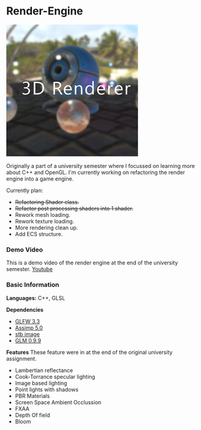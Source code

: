 # Render-Engine

![](https://raw.githubusercontent.com/TristanSmeets/Render-Engine/develop/Images/thumb.jpg)

Originally a part of a university semester where I focussed on learning more about C++ and OpenGL.
I'm currently working on refactoring the render engine into a game engine.

Currently plan:
- ~~Refactoring Shader class.~~
- ~~Refactor post processing shaders into 1 shader.~~
- Rework mesh loading.
- Rework texture loading.
- More rendering clean up.
- Add ECS structure.

### Demo Video
This is a demo video of the render engine at the end of the university semester.
[Youtube](https://youtu.be/ufwLdmk4k64)

### Basic Information

**Languages:**
C++, GLSL

**Dependencies**
- [GLFW 3.3](https://www.glfw.org/)
- [Assimp 5.0](https://www.assimp.org/)
- [stb image](https://github.com/nothings/stb/blob/master/stb_image.h)
- [GLM 0.9.9](https://glm.g-truc.net/0.9.9/index.html)

**Features**
These feature were in at the end of the original university assignment.
- Lambertian reflectance
- Cook-Torrance specular lighting
- Image based lighting
- Point lights with shadows
- PBR Materials
- Screen Space Ambient Occlussion
- FXAA
- Depth Of field
- Bloom
